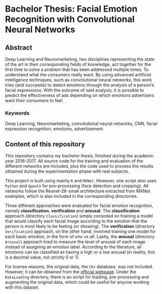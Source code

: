 # Bachelor Thesis: Facial Emotion Recognition with Convolutional Neural Networks
## Abstract
Deep Learning and Neuromarketing, two disciplines representing the state of the art in their corresponding fields of knowledge, act together for the first time to solve a problem that has been addressed multiple times. To understand what the consumers really want. By using advanced artificial intelligence techniques, such as convolutional neural networks, this work tries (and succeeds) to detect emotions through the analysis of a person’s facial expressions. With the outcome of said analysis, it is possible to predict the effectiveness of ads depending on which emotions advertisers want their consumers to feel.

### Keywords
Deep Learning, Neuromarketing, convolutional neural networks, CNN, facial expression recognition, emotions, advertisement

## Content of this repository
This repository contains my bachelor thesis, finished during the academic year 2016-2017. All source code for the training and evaluation of the different networks are included, plus the code used to process the results obtained during the experimentation phase with real subjects.

This project is built using mainly `R` and `MXNet`. However, one script also uses `Python` and `OpenCV` for pre-processing (face detection and cropping). All networks follow the Resnet-28-small architecture extracted from MXNet examples, which is also included in the corresponding directories.

Three different approaches were evaluated for facial emotion recognition, namely **classification**, **verification** and **arousal**. The **classification** approach (directory `Classification`) simply consisted on training a model that would classify each facial image according to the emotion that the person is most likely to be feeling (or showing). The **verification** (directory `Verification`) approach, on the other hand, involved training one model for each basic emotion, in the form of *one vs all*. Lastly, the **arousal** (directory `Arousal`) approach tried to measure the level of arousal of each image instead of assigning an emotion label. According to the literature, all emotions can be classified as having a high or a low arousal (in reality, this is a decimal value, not strictly 0 or 1).

For license reasons, the original data, the `CK+` database, was not included. However, it can be obtained from the [official webpage](http://www.consortium.ri.cmu.edu/ckagree/). Under the `DataLoading` directory, there is an script for loading, pre-processing and augmenting the original data, which could be useful for anyone working with this dataset.
